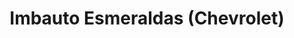 ---
title: "Imbauto Esmeraldas (Chevrolet)"
url: /esmeraldas/imbauto-esmeraldas-chevrolet/
shop: Autohaus
---